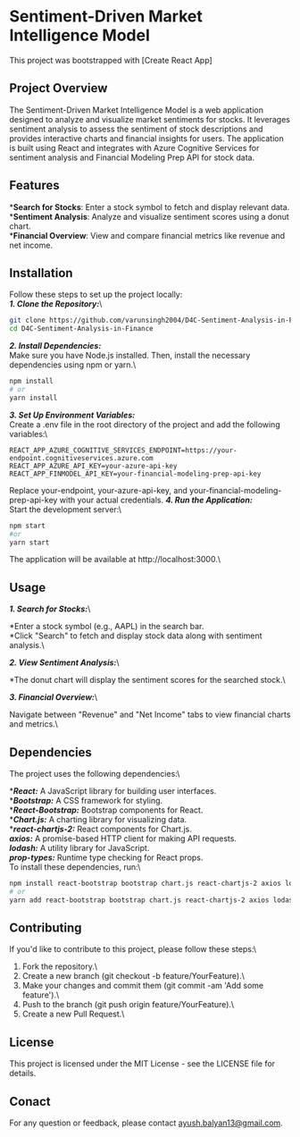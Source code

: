 # Sentiment-Driven Market Intelligence Model

This project was bootstrapped with [Create React App]

## Project Overview

The Sentiment-Driven Market Intelligence Model is a web application designed to analyze and visualize market sentiments for stocks. It leverages sentiment analysis to assess the sentiment of stock descriptions and provides interactive charts and financial insights for users. The application is built using React and integrates with Azure Cognitive Services for sentiment analysis and Financial Modeling Prep API for stock data.

## Features
***Search for Stocks**: Enter a stock symbol to fetch and display relevant data.\
***Sentiment Analysis**: Analyze and visualize sentiment scores using a donut chart.\
***Financial Overview**: View and compare financial metrics like revenue and net income.

## Installation
Follow these steps to set up the project locally:\
***1. Clone the Repository:***\
```bash
git clone https://github.com/varunsingh2004/D4C-Sentiment-Analysis-in-Finance.git
cd D4C-Sentiment-Analysis-in-Finance
```
***2. Install Dependencies:***\
Make sure you have Node.js installed. Then, install the necessary dependencies using npm or yarn.\
```bash
npm install
# or
yarn install
```
***3. Set Up Environment Variables:***\
Create a .env file in the root directory of the project and add the following variables:\
```plaintext
REACT_APP_AZURE_COGNITIVE_SERVICES_ENDPOINT=https://your-endpoint.cognitiveservices.azure.com
REACT_APP_AZURE_API_KEY=your-azure-api-key
REACT_APP_FINMODEL_API_KEY=your-financial-modeling-prep-api-key
```
Replace your-endpoint, your-azure-api-key, and your-financial-modeling-prep-api-key with your actual credentials.
***4. Run the Application:***\
Start the development server:\
```bash
npm start
#or
yarn start
```
The application will be available at http://localhost:3000.\

## Usage

***1. Search for Stocks:***\

*Enter a stock symbol (e.g., AAPL) in the search bar.\
*Click "Search" to fetch and display stock data along with sentiment analysis.\

***2. View Sentiment Analysis:***\

*The donut chart will display the sentiment scores for the searched stock.\

***3. Financial Overview:***\

Navigate between "Revenue" and "Net Income" tabs to view financial charts and metrics.\

## Dependencies

The project uses the following dependencies:\

****React:*** A JavaScript library for building user interfaces.\
****Bootstrap:*** A CSS framework for styling.\
****React-Bootstrap:*** Bootstrap components for React.\
****Chart.js:*** A charting library for visualizing data.\
****react-chartjs-2:*** React components for Chart.js.\
***axios:*** A promise-based HTTP client for making API requests.\
***lodash:*** A utility library for JavaScript.\
***prop-types:*** Runtime type checking for React props.\
To install these dependencies, run:\
```bash
npm install react-bootstrap bootstrap chart.js react-chartjs-2 axios lodash prop-types
# or
yarn add react-bootstrap bootstrap chart.js react-chartjs-2 axios lodash prop-types
```

## Contributing

If you'd like to contribute to this project, please follow these steps:\

1. Fork the repository.\
2. Create a new branch (git checkout -b feature/YourFeature).\
3. Make your changes and commit them (git commit -am 'Add some feature').\
4. Push to the branch (git push origin feature/YourFeature).\
5. Create a new Pull Request.\

## License

This project is licensed under the MIT License - see the LICENSE file for details.

## Conact

For any question or feedback, please contact ayush.balyan13@gmail.com.




